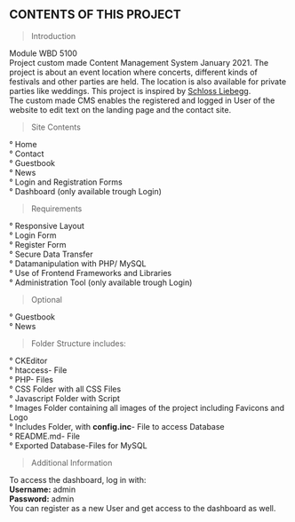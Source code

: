 CONTENTS OF THIS PROJECT
---------------------

> Introduction

Module WBD 5100 <br>
Project custom made Content Management System January 2021. 
The project is about an event location where concerts, different kinds of festivals and other parties are held. The location is also available for private parties like weddings. This project is inspired by <a href="https://www.schloss-liebegg.ch/">Schloss Liebegg</a>. <br>
The custom made CMS enables the registered and logged in User of the website to edit text on the landing page and the contact site.

 > Site Contents

° Home <br>
° Contact <br>
° Guestbook <br>
° News <br>
° Login and Registration Forms <br>
° Dashboard (only available trough Login) <br>

 > Requirements

° Responsive Layout <br>
° Login Form <br>
° Register Form <br>
° Secure Data Transfer <br>
° Datamanipulation with PHP/ MySQL <br>
° Use of Frontend Frameworks and Libraries <br>
° Administration Tool (only available trough Login)

 > Optional

 ° Guestbook <br>
 ° News <br>

> Folder Structure includes:

° CKEditor <br>
° htaccess- File <br>
° PHP- Files <br>
° CSS Folder with all CSS Files<br>
° Javascript Folder with Script<br>
° Images Folder containing all images of the project including Favicons and Logo<br>
° Includes Folder, with <b>config.inc</b>- File to access Database<br>
° README.md- File<br>
° Exported Database-Files for MySQL<br>

> Additional Information

To access the dashboard, log in with: <br>
<b>Username:</b> admin <br>
<b>Password:</b> admin <br>
You can register as a new User and get access to the dashboard as well.<br>



